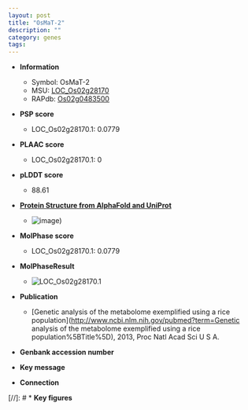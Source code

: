 ```yaml
---
layout: post
title: "OsMaT-2"
description: ""
category: genes
tags: 
---
```


* **Information**  
    + Symbol: OsMaT-2  
    + MSU: [LOC_Os02g28170](http://rice.plantbiology.msu.edu/cgi-bin/ORF_infopage.cgi?orf=LOC_Os02g28170)  
    + RAPdb: [Os02g0483500](http://rapdb.dna.affrc.go.jp/viewer/gbrowse_details/irgsp1?name=Os02g0483500)  

* **PSP score**  
    + LOC_Os02g28170.1: 0.0779 

* **PLAAC score**  
    + LOC_Os02g28170.1: 0 

* **pLDDT score**
    + 88.61

* **[Protein Structure from AlphaFold and UniProt](https://www.uniprot.org/uniprotkb/Q6K2J2/entry#structure)**
    + ![image](https://ricepsp.github.io/images/Q6/AF-Q6K2J2-F1.png))

* **MolPhase score**
    + LOC_Os02g28170.1: 0.0779

* **MolPhaseResult**
    + ![LOC_Os02g28170.1](https://ricepsp.github.io/pictures/LOC_Os02g/LOC_Os02g28170.1.png)

* **Publication**  
    + [Genetic analysis of the metabolome exemplified using a rice population](http://www.ncbi.nlm.nih.gov/pubmed?term=Genetic analysis of the metabolome exemplified using a rice population%5BTitle%5D), 2013, Proc Natl Acad Sci U S A.

* **Genbank accession number**  

* **Key message**  

* **Connection**  

[//]: # * **Key figures**  


